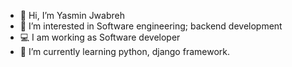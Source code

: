 - 👋 Hi, I’m Yasmin Jwabreh
- 👀 I’m interested in Software engineering; backend development 
- 💻 I am working as Software developer 
- 🌱 I’m currently learning python, django framework. 

<!---
Yasmin2062/Yasmin2062 is a ✨ special ✨ repository because its `README.md` (this file) appears on your GitHub profile.
You can click the Preview link to take a look at your changes.
--->
